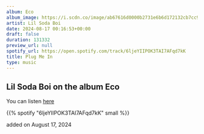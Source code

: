 ```yaml
---
album: Eco
album_image: https://i.scdn.co/image/ab67616d0000b2731e6b6d172132cb7cc9e848db
artist: Lil Soda Boi
date: 2024-08-17 00:16:53+00:00
draft: false
duration: 131332
preview_url: null
spotify_url: https://open.spotify.com/track/6ljeYIIPOK3TAI7AFqd7kK
title: Plug Me In
type: music
---
```



## Lil Soda Boi on the album Eco

You can listen [here](https://open.spotify.com/track/6ljeYIIPOK3TAI7AFqd7kK)

{{% spotify "6ljeYIIPOK3TAI7AFqd7kK" small %}}

added on August 17, 2024